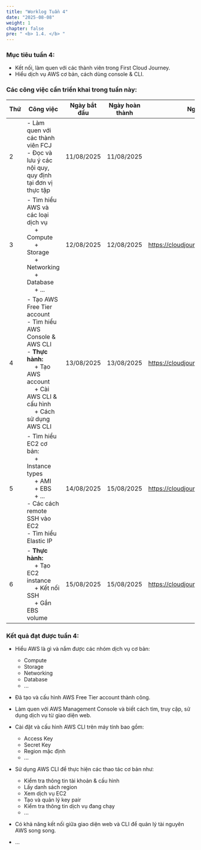 ```yaml
---
title: "Worklog Tuần 4"
date: "2025-08-08"
weight: 1
chapter: false
pre: " <b> 1.4. </b> "
---
```


### Mục tiêu tuần 4:

- Kết nối, làm quen với các thành viên trong First Cloud Journey.
- Hiểu dịch vụ AWS cơ bản, cách dùng console & CLI.

### Các công việc cần triển khai trong tuần này:

| Thứ | Công việc                                                                                                                                                                                   | Ngày bắt đầu | Ngày hoàn thành | Nguồn tài liệu                            |
| --- | ------------------------------------------------------------------------------------------------------------------------------------------------------------------------------------------- | ------------ | --------------- | ----------------------------------------- |
| 2   | - Làm quen với các thành viên FCJ <br> - Đọc và lưu ý các nội quy, quy định tại đơn vị thực tập                                                                                             | 11/08/2025   | 11/08/2025      |
| 3   | - Tìm hiểu AWS và các loại dịch vụ <br>&emsp; + Compute <br>&emsp; + Storage <br>&emsp; + Networking <br>&emsp; + Database <br>&emsp; + ... <br>                                            | 12/08/2025   | 12/08/2025      | <https://cloudjourney.awsstudygroup.com/> |
| 4   | - Tạo AWS Free Tier account <br> - Tìm hiểu AWS Console & AWS CLI <br> - **Thực hành:** <br>&emsp; + Tạo AWS account <br>&emsp; + Cài AWS CLI & cấu hình <br> &emsp; + Cách sử dụng AWS CLI | 13/08/2025   | 13/08/2025      | <https://cloudjourney.awsstudygroup.com/> |
| 5   | - Tìm hiểu EC2 cơ bản: <br>&emsp; + Instance types <br>&emsp; + AMI <br>&emsp; + EBS <br>&emsp; + ... <br> - Các cách remote SSH vào EC2 <br> - Tìm hiểu Elastic IP <br>                    | 14/08/2025   | 15/08/2025      | <https://cloudjourney.awsstudygroup.com/> |
| 6   | - **Thực hành:** <br>&emsp; + Tạo EC2 instance <br>&emsp; + Kết nối SSH <br>&emsp; + Gắn EBS volume                                                                                         | 15/08/2025   | 15/08/2025      | <https://cloudjourney.awsstudygroup.com/> |

### Kết quả đạt được tuần 4:

- Hiểu AWS là gì và nắm được các nhóm dịch vụ cơ bản:

  - Compute
  - Storage
  - Networking
  - Database
  - ...

- Đã tạo và cấu hình AWS Free Tier account thành công.

- Làm quen với AWS Management Console và biết cách tìm, truy cập, sử dụng dịch vụ từ giao diện web.

- Cài đặt và cấu hình AWS CLI trên máy tính bao gồm:

  - Access Key
  - Secret Key
  - Region mặc định
  - ...

- Sử dụng AWS CLI để thực hiện các thao tác cơ bản như:

  - Kiểm tra thông tin tài khoản & cấu hình
  - Lấy danh sách region
  - Xem dịch vụ EC2
  - Tạo và quản lý key pair
  - Kiểm tra thông tin dịch vụ đang chạy
  - ...

- Có khả năng kết nối giữa giao diện web và CLI để quản lý tài nguyên AWS song song.
- ...
